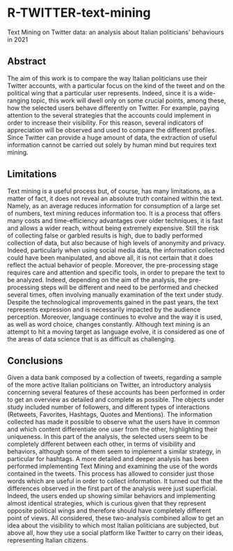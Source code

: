 # R-TWITTER-text-mining
Text Mining on Twitter data: an analysis about Italian politicians' behaviours in 2021

## Abstract

The aim of this work is to compare the way Italian politicians use their Twitter
accounts, with a particular focus on the kind of the tweet and on the political wing
that a particular user represents. Indeed, since it is a wide-ranging topic, this work
will dwell only on some crucial points, among these, how the selected users behave
differently on Twitter. For example, paying attention to the several strategies that
the accounts could implement in order to increase their visibility. For this reason,
several indicators of appreciation will be observed and used to compare the
different profiles. Since Twitter can provide a huge amount of data, the extraction
of useful information cannot be carried out solely by human mind but requires text
mining.


## Limitations

Text mining is a useful process but, of course, has many limitations, as a matter of fact, it does not
reveal an absolute truth contained within the text. Namely, as an average reduces information for
consumption of a large set of numbers, text mining reduces information too.
It is a process that offers many costs and time-efficiency advantages over older techniques, it is fast
and allows a wider reach, without being extremely expensive. Still the risk of collecting false or
garbled results is high, due to badly performed collection of data, but also because of high levels
of anonymity and privacy. Indeed, particularly when using social media data, the information
collected could have been manipulated, and above all, it is not certain that it does reflect the actual
behavior of people.
Moreover, the pre-processing stage requires care and attention and specific tools, in order to
prepare the text to be analyzed. Indeed, depending on the aim of the analysis, the pre-processing
steps will be different and need to be performed and checked several times, often involving
manually examination of the text under study.
Despite the technological improvements gained in the past years, the text represents expression and
is necessarily impacted by the audience perception. Moreover, language continues to evolve and
the way it is used, as well as word choice, changes constantly. Although text mining is an attempt
to hit a moving target as language evolve, it is considered as one of the areas of data science that is
as difficult as challenging.


## Conclusions

Given a data bank composed by a collection of tweets, regarding a sample of the more active Italian
politicians on Twitter, an introductory analysis concerning several features of these accounts has
been performed in order to get an overview as detailed and complete as possible. The objects under
study included number of followers, and different types of interactions (Retweets, Favorites,
Hashtags, Quotes and Mentions). The information collected has made it possible to observe what
the users have in common and which content differentiate one user from the other, highlighting
their uniqueness. In this part of the analysis, the selected users seem to be completely different
between each other, in terms of visibility and behaviors, although some of them seem to
implement a similar strategy, in particular for hashtags.
A more detailed and deeper analysis has been performed implementing Text Mining and examining
the use of the words contained in the tweets. This process has allowed to consider just those words
which are useful in order to collect information. It turned out that the differences observed in the
first part of the analysis were just superficial. Indeed, the users ended up showing similar
behaviors and implementing almost identical strategies, which is curious given that they represent
opposite political wings and therefore should have completely different point of views.
All considered, these two-analysis combined allow to get an idea about the visibility to which most
Italian politicians are subjected, but above all, how they use a social platform like Twitter to carry
on their ideas, representing Italian citizens.
